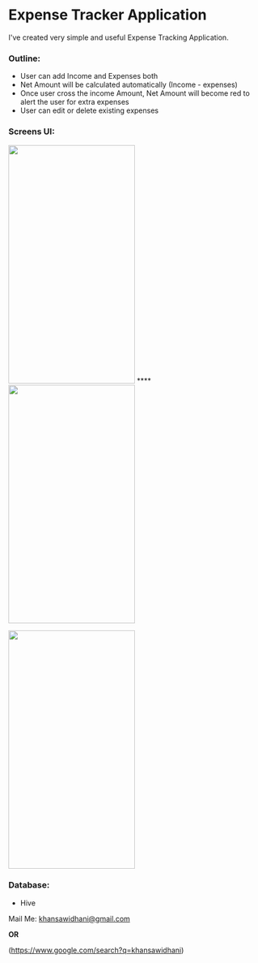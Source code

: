 # Expense Tracker Application

I've created very simple and useful Expense Tracking Application.

### Outline:
- User can add Income and Expenses both 
- Net Amount will be calculated automatically (Income - expenses)
- Once user cross the income Amount, Net Amount will become red to alert the user for extra expenses
- User can edit or delete existing expenses

### Screens UI:

<img src= "https://user-images.githubusercontent.com/57295367/141611473-c5ae8bd8-2ade-4bab-9c78-7bf7624a4d25.png" width= 250 height= 470 /> **** <img src= "https://user-images.githubusercontent.com/57295367/141750381-5a5214ec-19ff-406f-af17-80e429205a51.png" width= 250 height= 470 />   

<img src="https://user-images.githubusercontent.com/57295367/141611475-1917f719-462d-4179-8e25-3aff7dd878b1.png" width = 250 height= 470 />


### Database:
- Hive




Mail Me: khansawidhani@gmail.com

**OR**

(https://www.google.com/search?q=khansawidhani)
